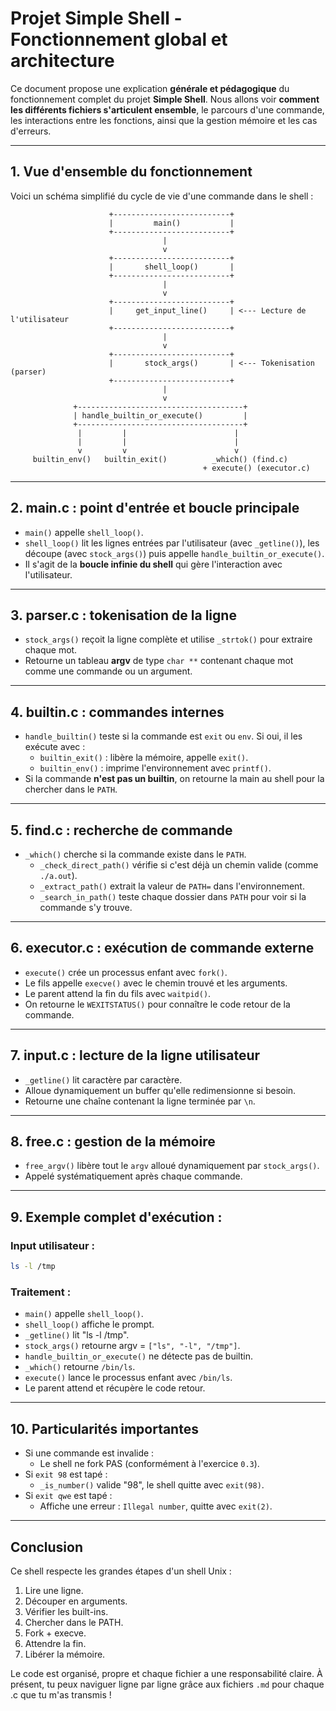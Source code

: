 # Projet Simple Shell - Fonctionnement global et architecture

Ce document propose une explication **générale et pédagogique** du fonctionnement complet du projet **Simple Shell**. Nous allons voir **comment les différents fichiers s'articulent ensemble**, le parcours d'une commande, les interactions entre les fonctions, ainsi que la gestion mémoire et les cas d'erreurs.

---

## 1. Vue d'ensemble du fonctionnement

Voici un schéma simplifié du cycle de vie d'une commande dans le shell :

```text
                      +--------------------------+
                      |         main()           |
                      +--------------------------+
                                  |
                                  v
                      +--------------------------+
                      |       shell_loop()       |
                      +--------------------------+
                                  |
                                  v
                      +--------------------------+
                      |     get_input_line()     | <--- Lecture de l'utilisateur
                      +--------------------------+
                                  |
                                  v
                      +--------------------------+
                      |       stock_args()       | <--- Tokenisation (parser)
                      +--------------------------+
                                  |
                                  v
              +-------------------------------------+
              | handle_builtin_or_execute()         |
              +-------------------------------------+
               |         |                        |
               |         |                        |
               v         v                        v
     builtin_env()   builtin_exit()          _which() (find.c)
                                           + execute() (executor.c)
```

---

## 2. main.c : point d'entrée et boucle principale

- `main()` appelle `shell_loop()`.
- `shell_loop()` lit les lignes entrées par l'utilisateur (avec `_getline()`), les découpe (avec `stock_args()`) puis appelle `handle_builtin_or_execute()`.
- Il s'agit de la **boucle infinie du shell** qui gère l'interaction avec l'utilisateur.

---

## 3. parser.c : tokenisation de la ligne

- `stock_args()` reçoit la ligne complète et utilise `_strtok()` pour extraire chaque mot.
- Retourne un tableau **argv** de type `char **` contenant chaque mot comme une commande ou un argument.

---

## 4. builtin.c : commandes internes

- `handle_builtin()` teste si la commande est `exit` ou `env`. Si oui, il les exécute avec :
  - `builtin_exit()` : libère la mémoire, appelle `exit()`.
  - `builtin_env()` : imprime l'environnement avec `printf()`.
- Si la commande **n'est pas un builtin**, on retourne la main au shell pour la chercher dans le `PATH`.

---

## 5. find.c : recherche de commande

- `_which()` cherche si la commande existe dans le `PATH`.
  - `_check_direct_path()` vérifie si c'est déjà un chemin valide (comme `./a.out`).
  - `_extract_path()` extrait la valeur de `PATH=` dans l'environnement.
  - `_search_in_path()` teste chaque dossier dans `PATH` pour voir si la commande s'y trouve.

---

## 6. executor.c : exécution de commande externe

- `execute()` crée un processus enfant avec `fork()`.
- Le fils appelle `execve()` avec le chemin trouvé et les arguments.
- Le parent attend la fin du fils avec `waitpid()`.
- On retourne le `WEXITSTATUS()` pour connaître le code retour de la commande.

---

## 7. input.c : lecture de la ligne utilisateur

- `_getline()` lit caractère par caractère.
- Alloue dynamiquement un buffer qu'elle redimensionne si besoin.
- Retourne une chaîne contenant la ligne terminée par `\n`.

---

## 8. free.c : gestion de la mémoire

- `free_argv()` libère tout le `argv` alloué dynamiquement par `stock_args()`.
- Appelé systématiquement après chaque commande.

---

## 9. Exemple complet d'exécution :

### Input utilisateur :
```bash
ls -l /tmp
```

### Traitement :
- `main()` appelle `shell_loop()`.
- `shell_loop()` affiche le prompt.
- `_getline()` lit "ls -l /tmp".
- `stock_args()` retourne argv = `["ls", "-l", "/tmp"]`.
- `handle_builtin_or_execute()` ne détecte pas de builtin.
- `_which()` retourne `/bin/ls`.
- `execute()` lance le processus enfant avec `/bin/ls`.
- Le parent attend et récupère le code retour.

---

## 10. Particularités importantes

- Si une commande est invalide :
  - Le shell ne fork PAS (conformément à l'exercice `0.3`).
- Si `exit 98` est tapé :
  - `_is_number()` valide "98", le shell quitte avec `exit(98)`.
- Si `exit qwe` est tapé :
  - Affiche une erreur : `Illegal number`, quitte avec `exit(2)`.

---

## Conclusion

Ce shell respecte les grandes étapes d'un shell Unix :
1. Lire une ligne.
2. Découper en arguments.
3. Vérifier les built-ins.
4. Chercher dans le PATH.
5. Fork + execve.
6. Attendre la fin.
7. Libérer la mémoire.

Le code est organisé, propre et chaque fichier a une responsabilité claire. À présent, tu peux naviguer ligne par ligne grâce aux fichiers `.md` pour chaque .c que tu m'as transmis !

